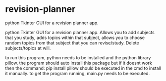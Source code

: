 # revision-planner
python Tkinter GUI for a revision planner app.

python Tkinter GUI for a revision planner app. Allows you to add subjects that you study, adds topics within that subject, allows you to choose random topics from that subject that you can revise/study. Delete subjects/topics at will.

to run this program, python needs to be installed and the python library pillow. the program should auto install this package but if it doesnt work then the command:
pip install pillow
should be executed in the cmd to install it manually. to get the program running, main.py needs to be executed.
